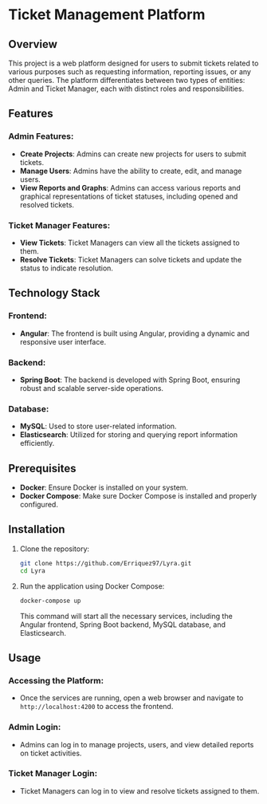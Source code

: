 # Ticket Management Platform

## Overview

This project is a web platform designed for users to submit tickets related to various purposes such as requesting information, reporting issues, or any other queries. The platform differentiates between two types of entities: Admin and Ticket Manager, each with distinct roles and responsibilities.

## Features

### Admin Features:
- **Create Projects**: Admins can create new projects for users to submit tickets.
- **Manage Users**: Admins have the ability to create, edit, and manage users.
- **View Reports and Graphs**: Admins can access various reports and graphical representations of ticket statuses, including opened and resolved tickets.

### Ticket Manager Features:
- **View Tickets**: Ticket Managers can view all the tickets assigned to them.
- **Resolve Tickets**: Ticket Managers can solve tickets and update the status to indicate resolution.

## Technology Stack

### Frontend:
- **Angular**: The frontend is built using Angular, providing a dynamic and responsive user interface.

### Backend:
- **Spring Boot**: The backend is developed with Spring Boot, ensuring robust and scalable server-side operations.

### Database:
- **MySQL**: Used to store user-related information.
- **Elasticsearch**: Utilized for storing and querying report information efficiently.

## Prerequisites

- **Docker**: Ensure Docker is installed on your system.
- **Docker Compose**: Make sure Docker Compose is installed and properly configured.

## Installation

1. Clone the repository:
   ```bash
   git clone https://github.com/Erriquez97/Lyra.git
   cd Lyra
   ```

2. Run the application using Docker Compose:
   ```bash
   docker-compose up
   ```

   This command will start all the necessary services, including the Angular frontend, Spring Boot backend, MySQL database, and Elasticsearch.

## Usage

### Accessing the Platform:
- Once the services are running, open a web browser and navigate to `http://localhost:4200` to access the frontend.

### Admin Login:
- Admins can log in to manage projects, users, and view detailed reports on ticket activities.

### Ticket Manager Login:
- Ticket Managers can log in to view and resolve tickets assigned to them.
